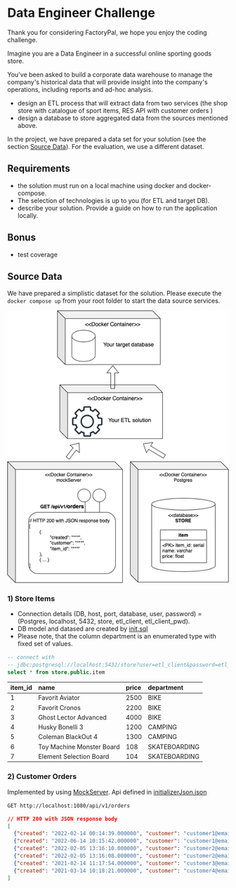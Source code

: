 # Data Engineer Challenge
Thank you for considering FactoryPal, we hope you enjoy the coding challenge.

Imagine you are a Data Engineer in a successful online sporting goods store.

You've been asked to build a corporate data warehouse to manage the company's historical data that will provide insight into the company's operations, including reports and ad-hoc analysis.

* design an ETL process that will extract data from two services (the shop store with catalogue of sport items, RES API with customer orders )
* design a database to store aggregated data from the sources mentioned above.

In the project, we have prepared a data set for your solution (see the section [Source Data](#source-data)). For the evaluation, we use a different dataset.

## Requirements
* the solution must run on a local machine using docker and docker-compose.
* The selection of technologies is up to you (for ETL and target DB).
* describe your solution. Provide a guide on how to run the application locally.

## Bonus
* test coverage

## Source Data
We have prepared a simplistic dataset for the solution. Please execute the `docker compose up` from your root folder to start the data source services.

![source-data](./img/docker-compose-data-sources.png)

### 1) Store Items
* Connection details (DB, host, port, database, user, password) = (Postgres, localhost, 5432, store, etl_client, etl_client_pwd).
* DB model and datased are created by [init.sql](sourcedata/database/init.sql)
* Please note, that the column department is an enumerated type with fixed set of values.
```sql
-- connect with
-- jdbc:postgresql://localhost:5432/store?user=etl_client&password=etl_client_pwd
select * from store.public.item
```
| item\_id | name | price | department |
| :--- | :--- | :--- | :--- |
| 1 | Favorit Aviator | 2500 | BIKE |
| 2 | Favorit Cronos  | 2200 | BIKE |
| 3 | Ghost Lector Advanced | 4000 | BIKE |
| 4 | Husky Bonelli 3 | 1200 | CAMPING |
| 5 | Coleman BlackOut 4 | 1300 | CAMPING |
| 6 | Toy Machine Monster Board | 108 | SKATEBOARDING |
| 7 | Element Selection Board | 104 | SKATEBOARDING |


### 2) Customer Orders
Implemented by using [MockServer](https://www.mock-server.com/#what-is-mockserver). Api defined in [initializerJson.json](./sourcedata/api/initializerJson.json)
```http request
GET http://localhost:1080/api/v1/orders
```
```json
// HTTP 200 with JSON response body
[
  {"created": "2022-02-14 00:14:39.000000", "customer": "customer1@email.cze", "item_id": 1},
  {"created": "2022-06-14 10:15:42.000000", "customer": "customer1@email.cze", "item_id": 5},
  {"created": "2022-02-05 13:16:10.000000", "customer": "customer2@email.cze", "item_id": 4},
  {"created": "2022-02-05 13:16:08.000000", "customer": "customer2@email.cze", "item_id": 5},
  {"created": "2021-02-14 11:17:54.000000", "customer": "customer3@email.deu", "item_id": 3},
  {"created": "2021-03-14 10:18:21.000000", "customer": "customer4@email.fra", "item_id": 5}
]
```
